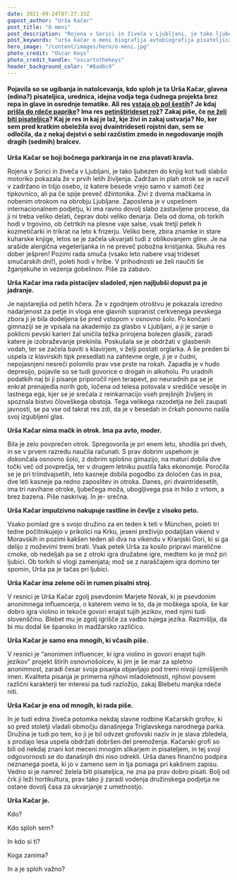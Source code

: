 ```yaml
---
date: 2021-09-24T07:27:33Z
gapost_author: "Urša Kačar"
post_title: "O meni"
post_description: "Rojena v Sorici in živeča v Ljubljani, je tako ljubezen do knjig kot tudi slabšo motoriko pokazala že v prvih letih življenja. Zadržan in plah otrok se je razvil v zadržano in tišjo osebo, iz katere besede vrejo samo v samoti čez tipkovnico, ali pa če spije preveč džintonika."
post_keywords: "urša kačar o meni biografija avtobiografija pisateljica"
hero_image: "/content/images/hero/o-meni.jpg"
photo_credit: "Oscar Keys"
photo_credit_handle: "oscartothekeys"
header_background_color: "#8ad6c9"
---
```


#### Pojavila so se ugibanja in natolcevanja, kdo sploh je ta Urša Kačar, glavna (edina?) pisateljica, urednica, idejna vodja tega čudnega projekta brez repa in glave in osrednje tematike. Ali res <span style="color:#279a87">[**vstaja ob pol šestih**](0820-jutranja-rutina)</span>? Je kdaj <span style="color:#279a87">[**prišla do rdeče paprike**](1120-rdeca-paprika)</span>? Ima res <span style="color:#279a87">[**petinštirideset rož**](1020-zelenoprstnost)</span>? Zakaj piše, če <span style="color:#279a87">[**ne želi biti pisateljica**](0320-iz-spoved)</span>? Kaj je res in kaj je laž, kje živi in zakaj ustvarja? No, ker sem pred kratkim obeležila svoj dvaintrideseti rojstni dan, sem se odločila, da z nekaj dejstvi o sebi razčistim zmedo in negodovanje mojih dragih (sedmih) bralcev.

**Urša Kačar se boji bočnega parkiranja in ne zna plavati kravla.**

Rojena v Sorici in živeča v Ljubljani, je tako ljubezen do knjig kot tudi slabšo motoriko pokazala že v prvih letih življenja. Zadržan in plah otrok se je razvil v zadržano in tišjo osebo, iz katere besede vrejo samo v samoti čez tipkovnico, ali pa če spije preveč džintonika. Živi z dvema mačkama in nobenim otrokom na obrobju Ljubljane. Zaposlena je v uspešnem internacionalnem podjetju, ki ima ravno dovolj slabo zastavljene procese, da ji ni treba veliko delati, čeprav dobi veliko denarja. Dela od doma, ob torkih hodi v trgovino, ob četrtkih na plesne vaje salse, vsak tretji petek h kozmetičarki in trikrat na leto k frizerju. Veliko bere, zbira znamke in stare kuharske knjige, letos se je začela ukvarjati tudi z oblikovanjem gline. Je na arašide alergična vegeterijanka in ne preveč pobožna kristjanka. Skuha res dober ješpren! Pozimi rada smuča (vsako leto nabere vsaj trideset smučarskih dni!), poleti hodi v hribe. V prihodnosti se želi naučiti še žganjekuhe in vezenja gobelinov. Piše za zabavo.

**Urša Kačar ima rada pistacijev sladoled, njen najljubši dopust pa je jadranje.**

Je najstarejša od petih hčera. Že v zgodnjem otroštvu je pokazala izredno nadarjenost za petje in vloga ene glavnih sopranist cerkvenega pevskega zbora ji je bila dodeljena še pred vstopom v osnovno šolo. Po končani gimnaziji se je vpisala na akademijo za glasbo v Ljubljani, a ji je sanje o poklicni pevski karieri žal uničila težka prirojena bolezen glasilk, zaradi katere je izobraževanje prekinila. Poskušala se je obdržati v glasbenih vodah, ter se začela baviti s klavirjem, v želji postati orglarka. A še preden bi uspela iz klavirskih tipk presedlati na zahtevne orgle, ji je v čudni, nepojasnjeni nesreči polomilo prav vse prste na rokah.
Zapadla je v hudo depresijo, pojavile so se tudi govorice o drogah in alkoholu. Po uradnih podatkih naj bi ji pisanje priporočil njen terapevt, po neuradnih pa se je enkrat prenajedla norih gob, ločena od telesa potovala v središče vesolje in lastnega ega, kjer se je srečala z reinkarnacijo vseh prejšnjih življenj in spoznala bistvo človeškega obstoja. Tega velikega razodetja ne želi zaupati javnosti, se pa vse od takrat res zdi, da je v besedah in črkah ponovno našla svoj izgubljeni glas.

**Urša Kačar nima mačk in otrok. Ima pa avto, moder.**

Bila je zelo povprečen otrok. Spregovorila je pri enem letu, shodila pri dveh, in se v prvem razredu naučila računati. S prav dobrim uspehom je dokončala osnovno šolo, z dobrim splošno gimazijo, na maturi dobila dve točki več od povprečja, ter v drugem letniku pustila faks ekonomije. Poročila se je pri triindvajsetih, leto kasneje dobila pogodbo za določen čas in psa, dve leti kasneje pa redno zaposlitev in otroka. Danes, pri dvaintridesetih, ima tri navihane otroke, ljubečega moža, ubogljivega psa in hišo z vrtom, a brez bazena. Piše naskrivaj. In je- srečna.

**Urša Kačar impulzivno nakupuje rastline in čevlje z visoko peto.**

Vsako pomlad gre s svojo družino za en teden k teti v München, poleti tri tedne počitnikujejo v prikolici na Krku, jeseni preživijo podaljšan vikend v Moravskih in pozimi kakšen teden ali dva na vikendu v Kranjski Gori, ki si ga delijo z moževimi tremi brati. Vsak petek Urša za kosilo pripravi marelične cmoke, ob nedeljah pa se z otroki igra družabne igre, medtem ko je mož pri ljubici. Ob torkih si vlogi zamenjata; mož se z naraščajem igra domino ter spomin, Urša pa je tačas pri ljubici.

**Urša Kačar ima zelene oči in rumen pisalni stroj.**

V resnici je Urša Kačar zgolj psevdonim Marjete Novak, ki je psevdonim anonimnega influencerja, o katerem vemo le to, da je moškega spola, še kar dobro igra violino in tekoče govori enajst tujih jezikov, med njimi tudi slovenščino. Blebet mu je zgolj igrišče za vadbo tujega jezika. Razmišlja, da bi mu dodal še špansko in madžarsko različico.

**Urša Kačar je samo ena mnogih, ki včasih piše.**

V resnici je “anonimen influencer, ki igra violino in govori enajst tujih jezikov” projekt štirih osnovnošolcev, ki jim je še mar za spletno anonimnost, zaradi česar svoja pisanja objavljajo pod tremi nivoji izmišljenih imen. Kvaliteta pisanja je primerna njihovi mladoletnosti, njihovi povsem različni karakterji ter interesi pa tudi razložijo, zakaj Blebetu manjka rdeče niti.

**Urša Kačar je ena od mnogih, ki rada piše.**

In je tudi edina živeča potomka nekdaj slavne rodbine Kačarskih grofov, ki so pred stoletji vladali območju današnjega Triglavskega narodnega parka. Družina je tudi po tem, ko ji je bil odvzet grofovski naziv in je slava zbledela, s prodajo lesa uspela obdržati dobršen del premoženja. Kačarski grofi so bili od nekdaj znani kot meceni mnogim slikarjem in pisateljem, in tej svoji odgovornosti se do današnjih dni niso odrekli. Urša danes finančno podpira neznanega poeta, ki jo v zameno sem in tja pomaga pri kakšnem zapisu. Vedno si je namreč želela biti pisateljica, ne zna pa prav dobro pisati. Bolj od črk ji leži hortikultura, prav tako ji zaradi vodenja družinskega podjetja ne ostane dovolj časa za ukvarjanje z umetnostjo.

**Urša Kačar je.**

Kdo?

Kdo sploh sem?

In kdo si ti?

Koga zanima?

In a je sploh važno?
